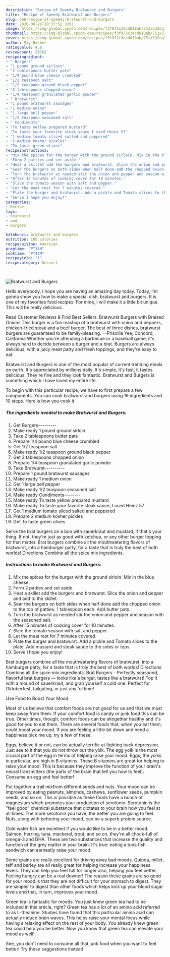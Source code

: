 ```yaml
---
description: "Recipe of Speedy Bratwurst and Burgers"
title: "Recipe of Speedy Bratwurst and Burgers"
slug: 666-recipe-of-speedy-bratwurst-and-burgers
date: 2020-08-26T18:37:52.326Z
image: https://img-global.cpcdn.com/recipes/f3f972c3ecd818ab/751x532cq70/bratwurst-and-burgers-recipe-main-photo.jpg
thumbnail: https://img-global.cpcdn.com/recipes/f3f972c3ecd818ab/751x532cq70/bratwurst-and-burgers-recipe-main-photo.jpg
cover: https://img-global.cpcdn.com/recipes/f3f972c3ecd818ab/751x532cq70/bratwurst-and-burgers-recipe-main-photo.jpg
author: May Barker
ratingvalue: 4.8
reviewcount: 20782
recipeingredient:
- " Burgers"
- "1 pound ground sirloin"
- "2 tablespoons butter pats"
- "1/4 pound blue cheese crumbled"
- "1/2 teaspoon salt"
- "1/2 teaspoon ground black pepper"
- "2 tablespoons chopped onion"
- "1/4 teaspoon granulated garlic powder"
- " Bratwurst"
- "1 pound bratwurst sausages"
- "1 medium onion"
- "1 large bell pepper"
- "1/2 teaspoon seasoned salt"
- " Condiments"
- "To taste yellow prepared mustard"
- "To taste your favorite steak sauce I used Heinz 57"
- "1 medium tomato sliced salted and peppered"
- "2 medium kosher pickles"
- "To taste green olives"
recipeinstructions:
- "Mix the spices for the burger with the ground sirloin. Mix in the blue cheese."
- "Form 2 patties and set aside."
- "Heat a skillet add the burgers and bratwurst. Slice the onion and pepper and add to the skillet."
- "Sear the burgers on both sides when half done add the chopped onion to the top of patties. 1 tablespoon each. Add butter pats."
- "Turn the bratwurst as needed stir the onion and pepper and season with the seasoned salt."
- "After 15 minutes of cooking cover for 10 minutes."
- "Slice the tomato season with salt and pepper."
- "Let the meat rest for 7 minutes covered."
- "Plate the burger and bratwurst. Add a pickle and Tomato slices to the plate. Add mustard and steak sauce to the sides or tops."
- "Serve I hope you enjoy!"
categories:
- Recipe
tags:
- bratwurst
- and
- burgers

katakunci: bratwurst and burgers 
nutrition: 105 calories
recipecuisine: American
preptime: "PT31M"
cooktime: "PT42M"
recipeyield: "1"
recipecategory: Dessert

---
```



![Bratwurst and Burgers](https://img-global.cpcdn.com/recipes/f3f972c3ecd818ab/751x532cq70/bratwurst-and-burgers-recipe-main-photo.jpg)

Hello everybody, I hope you are having an amazing day today. Today, I'm gonna show you how to make a special dish, bratwurst and burgers. It is one of my favorites food recipes. For mine, I will make it a little bit unique. This will be really delicious.

Read Customer Reviews &amp; Find Best Sellers. Bratwurst Burgers with Braised Onions This burger is a fun mashup of a bratwurst with onion and peppers, chicken-fried steak and a beef burger. The best of three dishes, bratwurst burgers are guaranteed to be family-pleasing. —Priscilla Yee, Concord, California Whether you&#39;re attending a barbecue or a baseball game, it&#39;s always hard to decide between a burger and a brat. Burgers are always delicious, with a juicy meat patty and fresh toppings, and they&#39;re easy to eat.

Bratwurst and Burgers is one of the most popular of current trending meals on earth. It's appreciated by millions daily. It's simple, it's fast, it tastes delicious. They're fine and they look fantastic. Bratwurst and Burgers is something which I have loved my entire life.


To begin with this particular recipe, we have to first prepare a few components. You can cook bratwurst and burgers using 19 ingredients and 10 steps. Here is how you cook it.

<!--inarticleads1-->

##### The ingredients needed to make Bratwurst and Burgers:

1. Get  Burgers---------
1. Make ready 1 pound ground sirloin
1. Take 2 tablespoons butter pats
1. Prepare 1/4 pound blue cheese crumbled
1. Get 1/2 teaspoon salt
1. Make ready 1/2 teaspoon ground black pepper
1. Get 2 tablespoons chopped onion
1. Prepare 1/4 teaspoon granulated garlic powder
1. Take  Bratwurst----------
1. Prepare 1 pound bratwurst sausages
1. Make ready 1 medium onion
1. Get 1 large bell pepper
1. Make ready 1/2 teaspoon seasoned salt
1. Make ready  Condiments--------
1. Make ready To taste yellow prepared mustard
1. Make ready To taste your favorite steak sauce, I used Heinz 57
1. Get 1 medium tomato sliced salted and peppered
1. Prepare 2 medium kosher pickles
1. Get To taste green olives


Serve the brat burgers on a bun with sauerkraut and mustard, if that&#39;s your thing. If not, they&#39;re just as good with ketchup, or any other burger topping for that matter. Brat burgers combine all the mouthwatering flavors of bratwurst, into a hamburger patty, for a taste that is truly the best of both worlds! Directions Combine all the spice mix ingredients. 

<!--inarticleads2-->

##### Instructions to make Bratwurst and Burgers:

1. Mix the spices for the burger with the ground sirloin. Mix in the blue cheese.
1. Form 2 patties and set aside.
1. Heat a skillet add the burgers and bratwurst. Slice the onion and pepper and add to the skillet.
1. Sear the burgers on both sides when half done add the chopped onion to the top of patties. 1 tablespoon each. Add butter pats.
1. Turn the bratwurst as needed stir the onion and pepper and season with the seasoned salt.
1. After 15 minutes of cooking cover for 10 minutes.
1. Slice the tomato season with salt and pepper.
1. Let the meat rest for 7 minutes covered.
1. Plate the burger and bratwurst. Add a pickle and Tomato slices to the plate. Add mustard and steak sauce to the sides or tops.
1. Serve I hope you enjoy!


Brat burgers combine all the mouthwatering flavors of bratwurst, into a hamburger patty, for a taste that is truly the best of both worlds! Directions Combine all the spice mix ingredients. Brat Burgers - Perfectly seasoned, flavorful brat burgers — looks like a burger, tastes like a bratwurst! Top it with a mound of sauerkraut, and grab yourself a cold one. Perfect for Oktoberfest, tailgating, or just any &#39;ol time! 

Use Food to Boost Your Mood


Most of us believe that comfort foods are not good for us and that we must keep away from them. If your comfort food is candy or junk food this can be true. Other times, though, comfort foods can be altogether healthy and it's good for you to eat them. There are several foods that, when you eat them, could boost your mood. If you are feeling a little bit down and need a happiness pick me up, try a few of these.

Eggs, believe it or not, can be actually terrific at fighting back depression. Just see to it that you do not throw out the yolk. The egg yolk is the most crucial part of the egg in terms of helping raise your mood. Eggs, the yolks in particular, are high in B vitamins. These B vitamins are great for helping to raise your mood. This is because they improve the function of your brain's neural transmitters (the parts of the brain that tell you how to feel). Consume an egg and feel better!

Put together a trail mixfrom different seeds and nuts. Your mood can be improved by eating peanuts, almonds, cashews, sunflower seeds, pumpkin seeds, and so on. This is possible as these foods have a bunch of magnesium which promotes your production of serotonin. Serotonin is the "feel good" chemical substance that dictates to your brain how you feel at all times. The more serotonin you have, the better you are going to feel. Nuts, along with bettering your mood, can be a superb protein source.

Cold water fish are excellent if you would like to be in a better mood. Salmon, herring, tuna, mackerel, trout, and so on, they're all chock-full of omega-3 and DHA. These are two substances that increase the quality and function of the grey matter in your brain. It's true: eating a tuna fish sandwich can earnestly raise your mood. 

Some grains are really excellent for driving away bad moods. Quinoa, millet, teff and barley are all really great for helping increase your happiness levels. They can help you feel full for longer also, helping you feel better. Feeling hungry can be a real downer! The reason these grains are so good for your mood is that they are not difficult for your stomach to digest. They are simpler to digest than other foods which helps kick up your blood sugar levels and that, in turn, improves your mood.

Green tea is fantastic for moods. You just knew green tea had to be included in this article, right? Green tea has a lot of an amino acid referred to as L-theanine. Studies have found that this particular amino acid can actually induce brain waves. This helps raise your mental focus while having a relaxing effect on the rest of your body. You already knew green tea could help you be better. Now you know that green tea can elevate your mood as well!

See, you don't need to consume all that junk food when you want to feel better! Try  these suggestions  instead!


